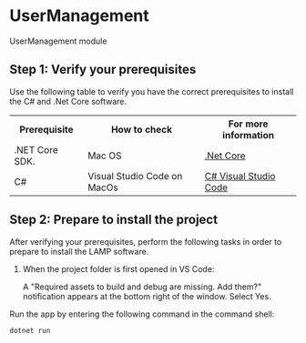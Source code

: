 # UserManagement
UserManagement module 


<h2>Step 1: Verify your prerequisites</h2>

Use the following table to verify you have the correct prerequisites to install the C# and .Net Core software.

<table>
	<tbody>
		<tr>
			<th>Prerequisite</th>
			<th>How to check</th>
			<th>For more information</th>
		</tr>
	<tr>
		<td>.NET Core SDK.</td>
		<td>Mac OS</td>
		<td><a href="https://dotnet.microsoft.com/download">.Net Core</a></td>
	</tr>
	<tr>
		<td>C#</td>
		<td>Visual Studio Code on MacOs</td>
		<td><a href="https://code.visualstudio.com/docs/languages/csharp">C# Visual Studio Code</a></td>
	</tr>

</tbody>
</table>

<h2>Step 2: Prepare to install the project</h2>

After verifying your prerequisites, perform the following tasks in order to prepare to install the LAMP software.

1.	When the project folder is first opened in VS Code:

    A "Required assets to build and debug are missing. Add them?" notification appears at the bottom right of the window.
    Select Yes.

Run the app by entering the following command in the command shell:
```
dotnet run
```


